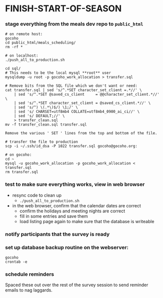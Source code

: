 # FINISH-START-OF-SEASON

### stage everything from the meals dev repo to `public_html`
```
# on remote host:
gocoho
cd public_html/meals_scheduling/
rm -rf *

# on localhost:
./push_all_to_production.sh

cd sql/
# This needs to be the local mysql **root** user
mysqldump -u root -p gocoho_work_allocation > transfer.sql

# Remove bits from the SQL file which we don't want or need:
cat transfer.sql | sed 's/^.*SET character_set_client =.*//' \
	| sed 's/^.*SET @saved_cs_client     = @@character_set_client.*//' \
	| sed 's/^.*SET character_set_client = @saved_cs_client.*//' \
	| sed 's/^) \(.*\)$/) \1;/' \
	| sed 's/ CHARSET=utf8mb4 COLLATE=utf8mb4_0900_ai_ci//' \
	| sed 's/ DEFAULT;//' \
	> transfer_clean.sql
mv -f transfer_clean.sql transfer.sql

Remove the various ' SET ' lines from the top and bottom of the file.

# transfer the file to production
scp -i ~/.ssh/id_dsa -P 1022 transfer.sql gocoho@gocoho.org:

# on gocoho:
cd ~
mysql -u gocoho_work_allocation -p gocoho_work_allocation < transfer.sql
rm transfer.sql
```

### test to make sure everything works, view in web browser
* resync code to clean up
   - `./push_all_to_production.sh`
* in the web browser, confirm that the calendar dates are correct
   - confirm the holidays and meeting nights are correct
   - fill in some entries and save them
   - load listing page again to make sure that the database is writeable

### notify participants that the survey is ready

### set up database backup routine on the webserver:
```
gocoho
crontab -e
```

### schedule reminders

Spaced these out over the rest of the survey session to send reminder
emails to nag laggards.


